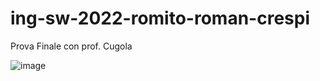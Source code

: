 # ing-sw-2022-romito-roman-crespi
Prova Finale con prof. Cugola

![image](https://www.google.com/url?sa=i&url=https%3A%2F%2Fwww.craniocreations.it%2Fprodotto%2Feriantys%2F&psig=AOvVaw0DX503U05OjFoCV6l5aZdO&ust=1647682381310000&source=images&cd=vfe&ved=0CAsQjRxqFwoTCNDQo7Otz_YCFQAAAAAdAAAAABAN)

